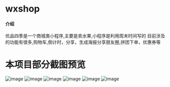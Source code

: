 # wxshop

#### 介绍
优品四季是一个商城类小程序,主要是卖水果,小程序是利用周末时间写的
目前涉及的功能有很多,购物车,倒计时，分享，生成海报分享朋友圈,拼团下单，优惠券等


# 本项目部分截图预览

![image](https://github.com/yjx-passion/fruitsf-shop/tree/master/images/1.jpg)
![image](https://github.com/yjx-passion/fruitsf-shop/tree/master/images/2.jpg)
![image](https://github.com/yjx-passion/fruitsf-shop/tree/master/images/3.jpg)
![image](https://github.com/yjx-passion/fruitsf-shop/tree/master/images/4.jpg)
![image](https://github.com/yjx-passion/fruitsf-shop/tree/master/images/5.jpg)
![image](https://github.com/yjx-passion/fruitsf-shop/tree/master/images/6.jpg)
